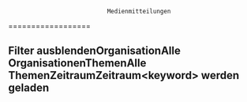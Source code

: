 <!--
                                Source URL: https://www.vbs.admin.ch/de/overview/nsb?sort=dateDecreasing&amp;display=list&amp;organization=501
                                Page ID: 22
                                -->

                                Medienmitteilungen
==================

Filter ausblendenOrganisationAlle OrganisationenThemenAlle ThemenZeitraumZeitraum\<keyword\> werden geladen
--------------------------

